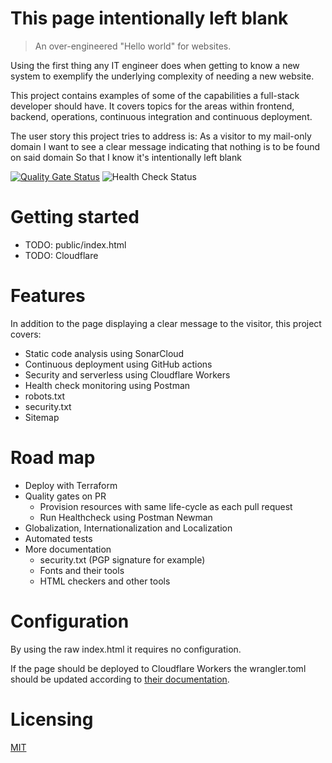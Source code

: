 # This page intentionally left blank 
> An over-engineered "Hello world" for websites.

Using the first thing any IT engineer does when getting to know a new system to exemplify the underlying complexity of needing a new website.

This project contains examples of some of the capabilities a full-stack developer should have. It covers topics for the areas within frontend, backend, operations, continuous integration and continuous deployment.

The user story this project tries to address is:
As a visitor to my mail-only domain
I want to see a clear message indicating that nothing is to be found on said domain
So that I know it's intentionally left blank

[![Quality Gate Status](https://sonarcloud.io/api/project_badges/measure?project=YnkDK_intentionally-left-blank&metric=alert_status)](https://sonarcloud.io/dashboard?id=YnkDK_intentionally-left-blank)
![Health Check Status](https://img.shields.io/endpoint?url=https%3A%2F%2Fshieldsio.mastdi.workers.dev%2Fshields%2Fcklw9viae000001mtbhtu9ucn)

# Getting started
- TODO: public/index.html
- TODO: Cloudflare

# Features
In addition to the page displaying a clear message to the visitor, this project covers:
- Static code analysis using SonarCloud
- Continuous deployment using GitHub actions
- Security and serverless using Cloudflare Workers
- Health check monitoring using Postman
- robots.txt
- security.txt
- Sitemap

# Road map
- Deploy with Terraform
- Quality gates on PR
  - Provision resources with same life-cycle as each pull request
  - Run Healthcheck using Postman Newman
- Globalization, Internationalization and Localization
- Automated tests
- More documentation
  - security.txt (PGP signature for example)
  - Fonts and their tools
  - HTML checkers and other tools

# Configuration
By using the raw index.html it requires no configuration. 

If the page should be deployed to Cloudflare Workers the wrangler.toml should be updated according to [their documentation](https://developers.cloudflare.com/workers/).

# Licensing 
[MIT](/LICENSE)
